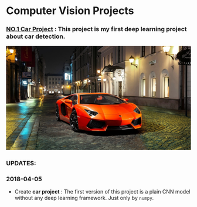# Computer Vision Projects

### [NO.1  Car Project](https://github.com/LonelySqrt/ComputerVisionProjects/blob/master/car_project) : This project is my first deep learning project about car detection.<br>

<div align="center">
  <img src="images/supercar.jpg" /><br>
</div>

### UPDATES:
### 2018-04-05 <br>
* Create **car project** : The first version of this project is a plain CNN model without any deep learning framework. Just only by `numpy`.


